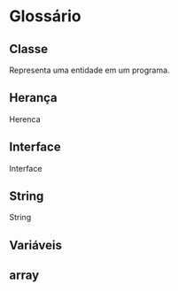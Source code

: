 # Glossário


## Classe
Representa uma entidade em um programa.

## Herança
Herenca
## Interface
Interface
## String
String
## Variáveis
## array
